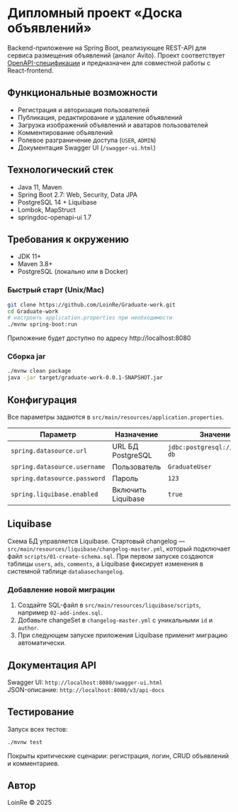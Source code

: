 # Дипломный проект «Доска объявлений»

Backend-приложение на Spring Boot, реализующее REST-API для сервиса размещения объявлений (аналог Avito). Проект соответствует [OpenAPI-спецификации](https://github.com/dmitry-bizin/front-react-avito/blob/v1.19/openapi.yaml) и предназначен для совместной работы с React-frontend.

## Функциональные возможности
* Регистрация и авторизация пользователей  
* Публикация, редактирование и удаление объявлений  
* Загрузка изображений объявлений и аватаров пользователей  
* Комментирование объявлений  
* Ролевое разграничение доступа (`USER`, `ADMIN`)  
* Документация Swagger UI (`/swagger-ui.html`)

## Технологический стек
* Java 11, Maven
* Spring Boot 2.7: Web, Security, Data JPA
* PostgreSQL 14 + Liquibase
* Lombok, MapStruct
* springdoc-openapi-ui 1.7

## Требования к окружению
* JDK 11+
* Maven 3.8+
* PostgreSQL (локально или в Docker)

### Быстрый старт (Unix/Mac)
```bash
git clone https://github.com/LoinRe/Graduate-work.git
cd Graduate-work
# настроить application.properties при необходимости
./mvnw spring-boot:run
```
Приложение будет доступно по адресу http://localhost:8080

### Сборка jar
```bash
./mvnw clean package
java -jar target/graduate-work-0.0.1-SNAPSHOT.jar
```

## Конфигурация
Все параметры задаются в `src/main/resources/application.properties`.

| Параметр | Назначение | Значение по умолчанию |
|----------|-----------|-----------------------|
| `spring.datasource.url` | URL БД PostgreSQL | `jdbc:postgresql://localhost:5432/Graduate-db` |
| `spring.datasource.username` | Пользователь | `GraduateUser` |
| `spring.datasource.password` | Пароль | `123` |
| `spring.liquibase.enabled` | Включить Liquibase | `true` |

## Liquibase
Схема БД управляется Liquibase. Стартовый changelog — `src/main/resources/liquibase/changelog-master.yml`,
который подключает файл `scripts/01-create-schema.sql`. При первом запуске создаются таблицы `users`, `ads`, `comments`, а Liquibase фиксирует изменения в системной таблице `databasechangelog`.

### Добавление новой миграции
1. Cоздайте SQL-файл в `src/main/resources/liquibase/scripts`, например `02-add-index.sql`.
2. Добавьте changeSet в `changelog-master.yml` с уникальными `id` и `author`.
3. При следующем запуске приложения Liquibase применит миграцию автоматически.

## Документация API
Swagger UI: `http://localhost:8080/swagger-ui.html`  
JSON-описание: `http://localhost:8080/v3/api-docs`

## Тестирование
Запуск всех тестов:
```bash
./mvnw test
```
Покрыты критические сценарии: регистрация, логин, CRUD объявлений и комментариев.

## Автор
LoinRe © 2025
 
